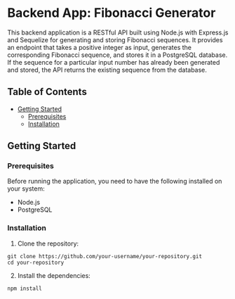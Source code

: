 # Backend App: Fibonacci Generator

This backend application is a RESTful API built using Node.js with Express.js and Sequelize for generating and storing Fibonacci sequences. It provides an endpoint that takes a positive integer as input, generates the corresponding Fibonacci sequence, and stores it in a PostgreSQL database. If the sequence for a particular input number has already been generated and stored, the API returns the existing sequence from the database.

## Table of Contents

- [Getting Started](#getting-started)
  - [Prerequisites](#prerequisites)
  - [Installation](#installation)


## Getting Started

### Prerequisites

Before running the application, you need to have the following installed on your system:

- Node.js
- PostgreSQL

### Installation

1. Clone the repository:

```
git clone https://github.com/your-username/your-repository.git
cd your-repository
```

2. Install the dependencies:

```
npm install
```